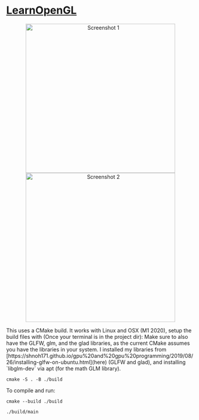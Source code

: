 # [LearnOpenGL](https://learnopengl.com/Getting-started/Hello-Triangle)

<p align="center">
  
  <img src="https://github.com/user-attachments/assets/746dc328-2286-401e-ae7c-ddf9b2af2d80" width="400" alt="Screenshot 1">
  <img src="https://github.com/user-attachments/assets/f82222d0-0030-4c6b-9761-ee47d61bd0ad" width="400" alt="Screenshot 2">
</p>
This uses a CMake build. It works with Linux and OSX (M1 2020), setup the build files with (Once your terminal is in the project dir):
Make sure to also have the GLFW, glm, and the glad libraries, as the current CMake assumes you have the libraries in your system. I installed my libraries from [https://shnoh171.github.io/gpu%20and%20gpu%20programming/2019/08/26/installing-glfw-on-ubuntu.html](here) (GLFW and glad), and installing `libglm-dev` via apt (for the math GLM library).


```
cmake -S . -B ./build
```

To compile and run:

```
cmake --build ./build

./build/main
```
